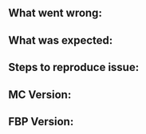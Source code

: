 ## What went wrong:

## What was expected:

## Steps to reproduce issue:

## MC Version:

## FBP Version:
